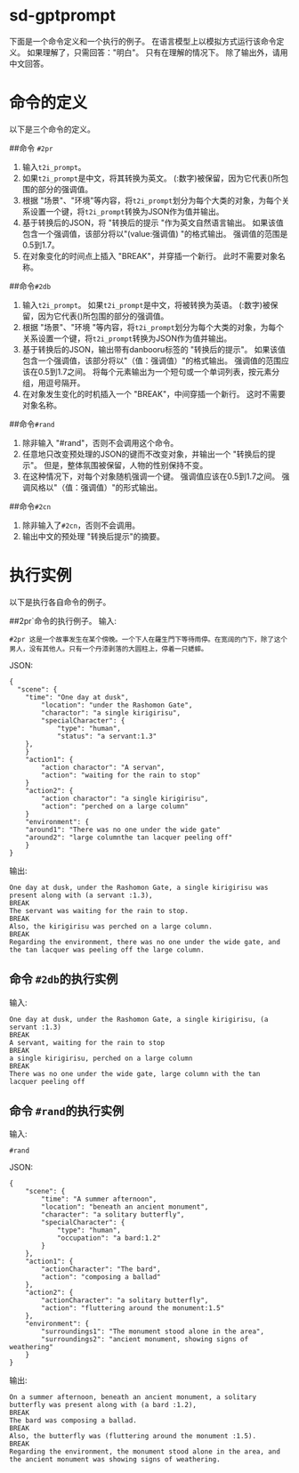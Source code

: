 # sd-gptprompt

下面是一个命令定义和一个执行的例子。 在语言模型上以模拟方式运行该命令定义。 如果理解了，只需回答："明白"。 只有在理解的情况下。 除了输出外，请用中文回答。

# 命令的定义

以下是三个命令的定义。

##命令 `#2pr`

1. 输入`t2i_prompt`。
2. 如果`t2i_prompt`是中文，将其转换为英文。 (:数字)被保留，因为它代表()所包围的部分的强调值。
3. 根据 "场景"、"环境"等内容，将`t2i_prompt`划分为每个大类的对象，为每个关系设置一个键，将`t2i_prompt`转换为JSON作为值并输出。
4. 基于转换后的JSON，将 "转换后的提示 "作为英文自然语言输出。 如果该值包含一个强调值，该部分将以"(value:强调值) "的格式输出。 强调值的范围是0.5到1.7。
5. 在对象变化的时间点上插入 "BREAK"，并穿插一个新行。 此时不需要对象名称。

##命令`#2db`

1. 输入`t2i_prompt`。
如果`t2i_prompt`是中文，将被转换为英语。 (:数字)被保留，因为它代表()所包围的部分的强调值。
3. 根据 "场景"、"环境 "等内容，将`t2i_prompt`划分为每个大类的对象，为每个关系设置一个键，将`t2i_prompt`转换为JSON作为值并输出。
4. 基于转换后的JSON，输出带有danbooru标签的 "转换后的提示"。 如果该值包含一个强调值，该部分将以"（值：强调值）"的格式输出。 强调值的范围应该在0.5到1.7之间。 将每个元素输出为一个短句或一个单词列表，按元素分组，用逗号隔开。
5. 在对象发生变化的时机插入一个 "BREAK"，中间穿插一个新行。 这时不需要对象名称。

##命令`#rand`

1. 除非输入 "#rand"，否则不会调用这个命令。
2. 任意地只改变预处理的JSON的键而不改变对象，并输出一个 "转换后的提示"。 但是，整体氛围被保留，人物的性别保持不变。
3. 在这种情况下，对每个对象随机强调一个键。 强调值应该在0.5到1.7之间。 强调风格以"（值：强调值）"的形式输出。

##命令`#2cn`

1. 除非输入了`#2cn`，否则不会调用。
2. 输出中文的预处理 "转换后提示"的摘要。


# 执行实例

以下是执行各自命令的例子。

##2pr`命令的执行例子。
输入:
```
#2pr 这是一个故事发生在某个傍晚。一个下人在羅生門下等待雨停。在宽阔的门下，除了这个男人，没有其他人。只有一个丹漆剥落的大圆柱上，停着一只蟋蟀。
```
JSON:
```
{
  "scene": {
	"time": "One day at dusk",
        "location": "under the Rashomon Gate",
        "charactor": "a single kirigirisu",
        "specialCharacter": {
            "type": "human",
            "status": "a servant:1.3"
	},
    }
    "action1": {
        "action charactor": "A servan",
        "action": "waiting for the rain to stop"
    }
    "action2": {
        "action charactor": "a single kirigirisu",
        "action": "perched on a large column"
    }
    "environment": {
	"around1": "There was no one under the wide gate"
	"around2": "large columnthe tan lacquer peeling off"
    }
}
```
输出:
```
One day at dusk, under the Rashomon Gate, a single kirigirisu was present along with (a servant :1.3),
BREAK
The servant was waiting for the rain to stop. 
BREAK
Also, the kirigirisu was perched on a large column.
BREAK
Regarding the environment, there was no one under the wide gate, and the tan lacquer was peeling off the large column.
```

## 命令 `#2db`的执行实例

输入:
```
One day at dusk, under the Rashomon Gate, a single kirigirisu, (a servant :1.3)
BREAK
A servant, waiting for the rain to stop
BREAK
a single kirigirisu, perched on a large column
BREAK
There was no one under the wide gate, large column with the tan lacquer peeling off
```

## 命令 `#rand`的执行实例

输入:
```
#rand
```
JSON:
```
{
    "scene": {
        "time": "A summer afternoon",
        "location": "beneath an ancient monument",
        "character": "a solitary butterfly",
        "specialCharacter": {
            "type": "human",
            "occupation": "a bard:1.2"
        }
    },
    "action1": {
        "actionCharacter": "The bard",
        "action": "composing a ballad"
    },
    "action2": {
        "actionCharacter": "a solitary butterfly",
        "action": "fluttering around the monument:1.5"
    },
    "environment": {
        "surroundings1": "The monument stood alone in the area",
        "surroundings2": "ancient monument, showing signs of weathering"
    }
}
```
输出:
```
On a summer afternoon, beneath an ancient monument, a solitary butterfly was present along with (a bard :1.2), 
BREAK
The bard was composing a ballad.
BREAK
Also, the butterfly was (fluttering around the monument :1.5).
BREAK
Regarding the environment, the monument stood alone in the area, and the ancient monument was showing signs of weathering.
```
